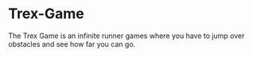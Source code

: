 # Trex-Game
The Trex Game is an infinite runner games where you have to jump over obstacles and see how far you can go.
